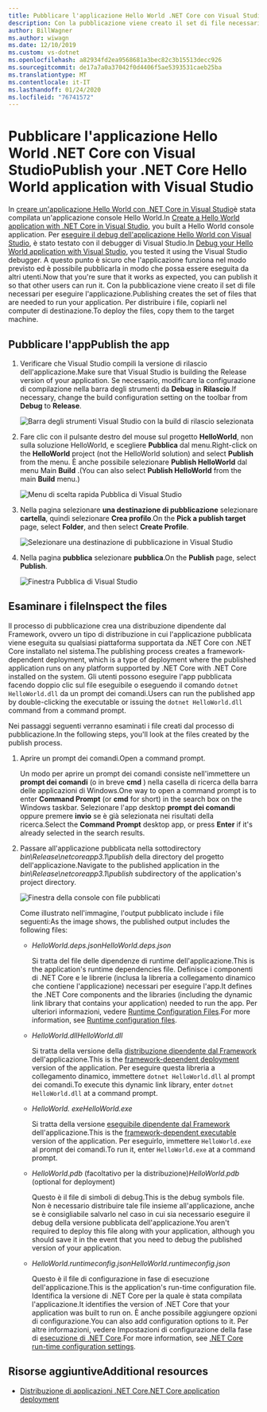 ```yaml
---
title: Pubblicare l'applicazione Hello World .NET Core con Visual Studio
description: Con la pubblicazione viene creato il set di file necessari per eseguire l'applicazione .NET Core.
author: BillWagner
ms.author: wiwagn
ms.date: 12/10/2019
ms.custom: vs-dotnet
ms.openlocfilehash: a82934fd2ea9568681a3bec82c3b15513decc926
ms.sourcegitcommit: de17a7a0a37042f0d4406f5ae5393531caeb25ba
ms.translationtype: MT
ms.contentlocale: it-IT
ms.lasthandoff: 01/24/2020
ms.locfileid: "76741572"
---
```

# <a name="publish-your-net-core-hello-world-application-with-visual-studio"></a><span data-ttu-id="88703-103">Pubblicare l'applicazione Hello World .NET Core con Visual Studio</span><span class="sxs-lookup"><span data-stu-id="88703-103">Publish your .NET Core Hello World application with Visual Studio</span></span>

<span data-ttu-id="88703-104">In [creare un'applicazione Hello World con .NET Core in Visual Studio](with-visual-studio.md)è stata compilata un'applicazione console Hello World.</span><span class="sxs-lookup"><span data-stu-id="88703-104">In [Create a Hello World application with .NET Core in Visual Studio](with-visual-studio.md), you built a Hello World console application.</span></span> <span data-ttu-id="88703-105">Per [eseguire il debug dell'applicazione Hello World con Visual Studio](debugging-with-visual-studio.md), è stato testato con il debugger di Visual Studio.</span><span class="sxs-lookup"><span data-stu-id="88703-105">In [Debug your Hello World application with Visual Studio](debugging-with-visual-studio.md), you tested it using the Visual Studio debugger.</span></span> <span data-ttu-id="88703-106">A questo punto è sicuro che l'applicazione funziona nel modo previsto ed è possibile pubblicarla in modo che possa essere eseguita da altri utenti.</span><span class="sxs-lookup"><span data-stu-id="88703-106">Now that you're sure that it works as expected, you can publish it so that other users can run it.</span></span> <span data-ttu-id="88703-107">Con la pubblicazione viene creato il set di file necessari per eseguire l'applicazione.</span><span class="sxs-lookup"><span data-stu-id="88703-107">Publishing creates the set of files that are needed to run your application.</span></span> <span data-ttu-id="88703-108">Per distribuire i file, copiarli nel computer di destinazione.</span><span class="sxs-lookup"><span data-stu-id="88703-108">To deploy the files, copy them to the target machine.</span></span>

## <a name="publish-the-app"></a><span data-ttu-id="88703-109">Pubblicare l'app</span><span class="sxs-lookup"><span data-stu-id="88703-109">Publish the app</span></span>

1. <span data-ttu-id="88703-110">Verificare che Visual Studio compili la versione di rilascio dell'applicazione.</span><span class="sxs-lookup"><span data-stu-id="88703-110">Make sure that Visual Studio is building the Release version of your application.</span></span> <span data-ttu-id="88703-111">Se necessario, modificare la configurazione di compilazione nella barra degli strumenti da **Debug** in **Rilascio**.</span><span class="sxs-lookup"><span data-stu-id="88703-111">If necessary, change the build configuration setting on the toolbar from **Debug** to **Release**.</span></span>

   ![Barra degli strumenti Visual Studio con la build di rilascio selezionata](media/publishing-with-visual-studio/visual-studio-toolbar-release.png)

1. <span data-ttu-id="88703-113">Fare clic con il pulsante destro del mouse sul progetto **HelloWorld**, non sulla soluzione HelloWorld, e scegliere **Pubblica** dal menu.</span><span class="sxs-lookup"><span data-stu-id="88703-113">Right-click on the **HelloWorld** project (not the HelloWorld solution) and select **Publish** from the menu.</span></span> <span data-ttu-id="88703-114">È anche possibile selezionare **Publish HelloWorld** dal menu Main **Build** .</span><span class="sxs-lookup"><span data-stu-id="88703-114">(You can also select **Publish HelloWorld** from the main **Build** menu.)</span></span>

   ![Menu di scelta rapida Pubblica di Visual Studio](media/publishing-with-visual-studio/publish-context-menu.png)
   
1. <span data-ttu-id="88703-116">Nella pagina selezionare **una destinazione di pubblicazione** selezionare **cartella**, quindi selezionare **Crea profilo**.</span><span class="sxs-lookup"><span data-stu-id="88703-116">On the **Pick a publish target** page, select **Folder**, and then select **Create Profile**.</span></span>

   ![Selezionare una destinazione di pubblicazione in Visual Studio](media/publishing-with-visual-studio/pick-publish-target.png)
   
1. <span data-ttu-id="88703-118">Nella pagina **pubblica** selezionare **pubblica**.</span><span class="sxs-lookup"><span data-stu-id="88703-118">On the **Publish** page, select **Publish**.</span></span>

   ![Finestra Pubblica di Visual Studio](media/publishing-with-visual-studio/publish-page.png)
   
## <a name="inspect-the-files"></a><span data-ttu-id="88703-120">Esaminare i file</span><span class="sxs-lookup"><span data-stu-id="88703-120">Inspect the files</span></span>

<span data-ttu-id="88703-121">Il processo di pubblicazione crea una distribuzione dipendente dal Framework, ovvero un tipo di distribuzione in cui l'applicazione pubblicata viene eseguita su qualsiasi piattaforma supportata da .NET Core con .NET Core installato nel sistema.</span><span class="sxs-lookup"><span data-stu-id="88703-121">The publishing process creates a framework-dependent deployment, which is a type of deployment where the published application runs on any platform supported by .NET Core with .NET Core installed on the system.</span></span> <span data-ttu-id="88703-122">Gli utenti possono eseguire l'app pubblicata facendo doppio clic sul file eseguibile o eseguendo il comando `dotnet HelloWorld.dll` da un prompt dei comandi.</span><span class="sxs-lookup"><span data-stu-id="88703-122">Users can run the published app by double-clicking the executable or issuing the `dotnet HelloWorld.dll` command from a command prompt.</span></span>

<span data-ttu-id="88703-123">Nei passaggi seguenti verranno esaminati i file creati dal processo di pubblicazione.</span><span class="sxs-lookup"><span data-stu-id="88703-123">In the following steps, you'll look at the files created by the publish process.</span></span>

1. <span data-ttu-id="88703-124">Aprire un prompt dei comandi.</span><span class="sxs-lookup"><span data-stu-id="88703-124">Open a command prompt.</span></span>

   <span data-ttu-id="88703-125">Un modo per aprire un prompt dei comandi consiste nell'immettere un **prompt dei comandi** (o in breve **cmd** ) nella casella di ricerca della barra delle applicazioni di Windows.</span><span class="sxs-lookup"><span data-stu-id="88703-125">One way to open a command prompt is to enter **Command Prompt** (or **cmd** for short) in the search box on the Windows taskbar.</span></span> <span data-ttu-id="88703-126">Selezionare l'app desktop **prompt dei comandi** oppure premere **invio** se è già selezionata nei risultati della ricerca.</span><span class="sxs-lookup"><span data-stu-id="88703-126">Select the **Command Prompt** desktop app, or press **Enter** if it's already selected in the search results.</span></span>

1. <span data-ttu-id="88703-127">Passare all'applicazione pubblicata nella sottodirectory *bin\Release\netcoreapp3.1\publish* della directory del progetto dell'applicazione.</span><span class="sxs-lookup"><span data-stu-id="88703-127">Navigate to the published application in the *bin\Release\netcoreapp3.1\publish* subdirectory of the application's project directory.</span></span>

   ![Finestra della console con file pubblicati](media/publishing-with-visual-studio/published-files-output.png)

   <span data-ttu-id="88703-129">Come illustrato nell'immagine, l'output pubblicato include i file seguenti:</span><span class="sxs-lookup"><span data-stu-id="88703-129">As the image shows, the published output includes the following files:</span></span>

      * <span data-ttu-id="88703-130">*HelloWorld.deps.json*</span><span class="sxs-lookup"><span data-stu-id="88703-130">*HelloWorld.deps.json*</span></span>

         <span data-ttu-id="88703-131">Si tratta del file delle dipendenze di runtime dell'applicazione.</span><span class="sxs-lookup"><span data-stu-id="88703-131">This is the application's runtime dependencies file.</span></span> <span data-ttu-id="88703-132">Definisce i componenti di .NET Core e le librerie (inclusa la libreria a collegamento dinamico che contiene l'applicazione) necessari per eseguire l'app.</span><span class="sxs-lookup"><span data-stu-id="88703-132">It defines the .NET Core components and the libraries (including the dynamic link library that contains your application) needed to run the app.</span></span> <span data-ttu-id="88703-133">Per ulteriori informazioni, vedere [Runtime Configuration Files](https://github.com/dotnet/cli/blob/85ca206d84633d658d7363894c4ea9d59e515c1a/Documentation/specs/runtime-configuration-file.md).</span><span class="sxs-lookup"><span data-stu-id="88703-133">For more information, see [Runtime configuration files](https://github.com/dotnet/cli/blob/85ca206d84633d658d7363894c4ea9d59e515c1a/Documentation/specs/runtime-configuration-file.md).</span></span>

      * <span data-ttu-id="88703-134">*HelloWorld.dll*</span><span class="sxs-lookup"><span data-stu-id="88703-134">*HelloWorld.dll*</span></span>

         <span data-ttu-id="88703-135">Si tratta della versione della [distribuzione dipendente dal Framework](../deploying/deploy-with-cli.md#framework-dependent-deployment) dell'applicazione.</span><span class="sxs-lookup"><span data-stu-id="88703-135">This is the [framework-dependent deployment](../deploying/deploy-with-cli.md#framework-dependent-deployment) version of the application.</span></span> <span data-ttu-id="88703-136">Per eseguire questa libreria a collegamento dinamico, immettere `dotnet HelloWorld.dll` al prompt dei comandi.</span><span class="sxs-lookup"><span data-stu-id="88703-136">To execute this dynamic link library, enter `dotnet HelloWorld.dll` at a command prompt.</span></span>

      * <span data-ttu-id="88703-137">*HelloWorld. exe*</span><span class="sxs-lookup"><span data-stu-id="88703-137">*HelloWorld.exe*</span></span>
      
         <span data-ttu-id="88703-138">Si tratta della versione [eseguibile dipendente dal Framework](../deploying/deploy-with-cli.md#framework-dependent-executable) dell'applicazione.</span><span class="sxs-lookup"><span data-stu-id="88703-138">This is the [framework-dependent executable](../deploying/deploy-with-cli.md#framework-dependent-executable) version of the application.</span></span> <span data-ttu-id="88703-139">Per eseguirlo, immettere `HelloWorld.exe` al prompt dei comandi.</span><span class="sxs-lookup"><span data-stu-id="88703-139">To run it, enter `HelloWorld.exe` at a command prompt.</span></span>

      * <span data-ttu-id="88703-140">*HelloWorld.pdb* (facoltativo per la distribuzione)</span><span class="sxs-lookup"><span data-stu-id="88703-140">*HelloWorld.pdb* (optional for deployment)</span></span>

         <span data-ttu-id="88703-141">Questo è il file di simboli di debug.</span><span class="sxs-lookup"><span data-stu-id="88703-141">This is the debug symbols file.</span></span> <span data-ttu-id="88703-142">Non è necessario distribuire tale file insieme all'applicazione, anche se è consigliabile salvarlo nel caso in cui sia necessario eseguire il debug della versione pubblicata dell'applicazione.</span><span class="sxs-lookup"><span data-stu-id="88703-142">You aren't required to deploy this file along with your application, although you should save it in the event that you need to debug the published version of your application.</span></span>

      * <span data-ttu-id="88703-143">*HelloWorld.runtimeconfig.json*</span><span class="sxs-lookup"><span data-stu-id="88703-143">*HelloWorld.runtimeconfig.json*</span></span>

         <span data-ttu-id="88703-144">Questo è il file di configurazione in fase di esecuzione dell'applicazione.</span><span class="sxs-lookup"><span data-stu-id="88703-144">This is the application's run-time configuration file.</span></span> <span data-ttu-id="88703-145">Identifica la versione di .NET Core per la quale è stata compilata l'applicazione.</span><span class="sxs-lookup"><span data-stu-id="88703-145">It identifies the version of .NET Core that your application was built to run on.</span></span> <span data-ttu-id="88703-146">È anche possibile aggiungere opzioni di configurazione.</span><span class="sxs-lookup"><span data-stu-id="88703-146">You can also add configuration options to it.</span></span> <span data-ttu-id="88703-147">Per altre informazioni, vedere Impostazioni di configurazione della fase di [esecuzione di .NET Core](../run-time-config/index.md#runtimeconfigjson).</span><span class="sxs-lookup"><span data-stu-id="88703-147">For more information, see [.NET Core run-time configuration settings](../run-time-config/index.md#runtimeconfigjson).</span></span>

## <a name="additional-resources"></a><span data-ttu-id="88703-148">Risorse aggiuntive</span><span class="sxs-lookup"><span data-stu-id="88703-148">Additional resources</span></span>

- [<span data-ttu-id="88703-149">Distribuzione di applicazioni .NET Core</span><span class="sxs-lookup"><span data-stu-id="88703-149">.NET Core application deployment</span></span>](../deploying/index.md)
